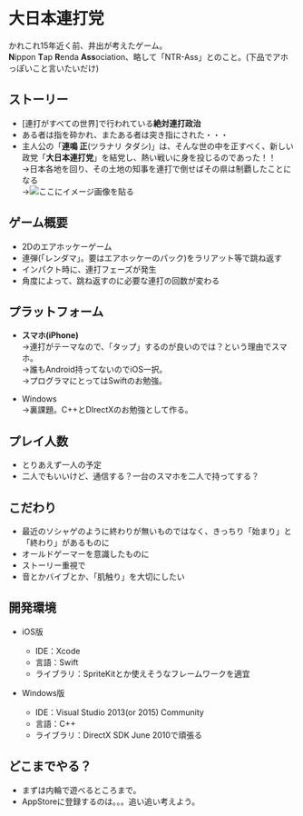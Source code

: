 大日本連打党
====

かれこれ15年近く前、井出が考えたゲーム。  
**N**ippon **T**ap **R**enda **Ass**ociation、略して「NTR-Ass」とのこと。(下品でアホっぽいこと言いたいだけ)

ストーリー
----
- [連打がすべての世界]で行われている**絶対連打政治**
- ある者は指を砕かれ、またある者は突き指にされた・・・
- 主人公の「**連鳴 正**(ツラナリ タダシ)」は、そんな世の中を正すべく、新しい政党「**大日本連打党**」を結党し、熱い戦いに身を投じるのであった！！  
  →日本各地を回り、その土地の知事を連打で倒せばその県は制覇したことになる  
  →![ここにイメージ画像を貼る](http://hogehoge.gif)

ゲーム概要
----
- 2Dのエアホッケーゲーム
- 連弾(「レンダマ」。要はエアホッケーのパック)をラリアット等で跳ね返す
- インパクト時に、連打フェーズが発生
- 角度によって、跳ね返すのに必要な連打の回数が変わる

プラットフォーム
----
- **スマホ(iPhone)**  
  →連打がテーマなので、「タップ」するのが良いのでは？という理由でスマホ。  
  →誰もAndroid持ってないのでiOS一択。  
  →プログラマにとってはSwiftのお勉強。

- Windows  
  →裏課題。C++とDIrectXのお勉強として作る。

プレイ人数
----
- とりあえず一人の予定  
- 二人でもいいけど、通信する？一台のスマホを二人で持ってする？

こだわり
----
- 最近のソシャゲのように終わりが無いものではなく、きっちり「始まり」と「終わり」があるものに
- オールドゲーマーを意識したものに
- ストーリー重視で
- 音とかバイブとか、「肌触り」を大切にしたい

開発環境
----
- iOS版
  - IDE：Xcode
  - 言語：Swift  
  - ライブラリ：SpriteKitとか使えそうなフレームワークを適宜

- Windows版
  - IDE：Visual Studio 2013(or 2015) Community
  - 言語：C++  
  - ライブラリ：DirectX SDK June 2010で頑張る


どこまでやる？
----
- まずは内輪で遊べるところまで。  
- AppStoreに登録するのは。。。追い追い考えよう。
